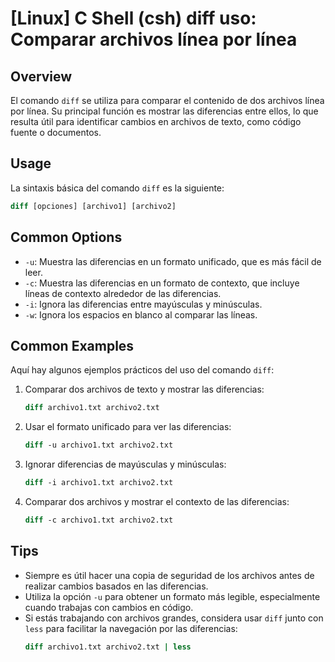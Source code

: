 # [Linux] C Shell (csh) diff uso: Comparar archivos línea por línea

## Overview
El comando `diff` se utiliza para comparar el contenido de dos archivos línea por línea. Su principal función es mostrar las diferencias entre ellos, lo que resulta útil para identificar cambios en archivos de texto, como código fuente o documentos.

## Usage
La sintaxis básica del comando `diff` es la siguiente:

```csh
diff [opciones] [archivo1] [archivo2]
```

## Common Options
- `-u`: Muestra las diferencias en un formato unificado, que es más fácil de leer.
- `-c`: Muestra las diferencias en un formato de contexto, que incluye líneas de contexto alrededor de las diferencias.
- `-i`: Ignora las diferencias entre mayúsculas y minúsculas.
- `-w`: Ignora los espacios en blanco al comparar las líneas.

## Common Examples
Aquí hay algunos ejemplos prácticos del uso del comando `diff`:

1. Comparar dos archivos de texto y mostrar las diferencias:
   ```csh
   diff archivo1.txt archivo2.txt
   ```

2. Usar el formato unificado para ver las diferencias:
   ```csh
   diff -u archivo1.txt archivo2.txt
   ```

3. Ignorar diferencias de mayúsculas y minúsculas:
   ```csh
   diff -i archivo1.txt archivo2.txt
   ```

4. Comparar dos archivos y mostrar el contexto de las diferencias:
   ```csh
   diff -c archivo1.txt archivo2.txt
   ```

## Tips
- Siempre es útil hacer una copia de seguridad de los archivos antes de realizar cambios basados en las diferencias.
- Utiliza la opción `-u` para obtener un formato más legible, especialmente cuando trabajas con cambios en código.
- Si estás trabajando con archivos grandes, considera usar `diff` junto con `less` para facilitar la navegación por las diferencias:
  ```csh
  diff archivo1.txt archivo2.txt | less
  ```